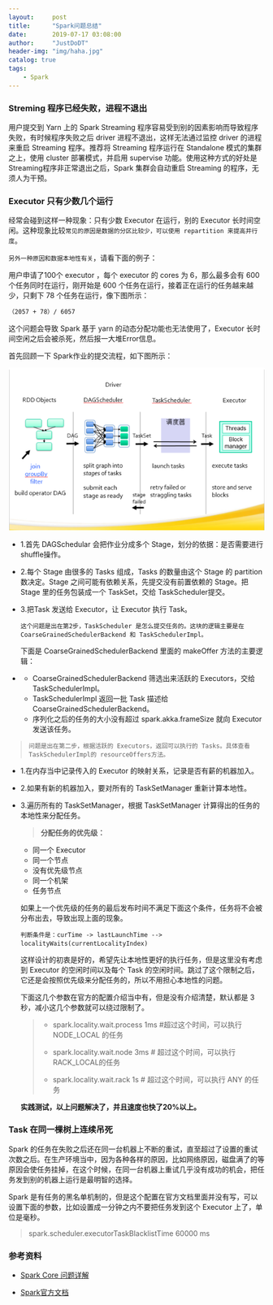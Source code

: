 ```yaml
---
layout:     post
title:      "Spark问题总结"
date:       2019-07-17 03:08:00
author:     "JustDoDT"
header-img: "img/haha.jpg"
catalog: true
tags:
    - Spark
---
```




### Streming 程序已经失败，进程不退出

用户提交到 Yarn 上的 Spark Streaming 程序容易受到别的因素影响而导致程序失败，有时候程序失败之后 driver 进程不退出，这样无法通过监控 driver 的进程来重启 Streaming 程序。推荐将 Streaming 程序运行在 Standalone 模式的集群之上，使用 cluster 部署模式，并启用 supervise 功能。使用这种方式的好处是 Streaming程序非正常退出之后，Spark 集群会自动重启 Streaming 的程序，无须人为干预。

### Executor 只有少数几个运行

经常会碰到这样一种现象：只有少数 Executor 在运行，别的 Executor 长时间空闲。这种现象比较`常见的原因是数据的分区比较少，可以使用 repartition 来提高并行度`。

`另外一种原因和数据本地性有关`，请看下面的例子：

用户申请了100个 executor ，每个 executor 的 cores 为 6，那么最多会有 600 个任务同时在运行，刚开始是 600 个任务在运行，接着正在运行的任务越来越少，只剩下 78 个任务在运行，像下图所示：

~~~makefile
（2057 + 78）/ 6057
~~~



这个问题会导致 Spark 基于 yarn 的动态分配功能也无法使用了，Executor 长时间空闲之后会被杀死，然后报一大堆Error信息。

首先回顾一下 Spark作业的提交流程，如下图所示：


![spark](/img/Spark/problem/spark_pro1.png) 

- 1.首先 DAGSchedular 会把作业分成多个 Stage，划分的依据：是否需要进行 shuffle操作。

- 2.每个 Stage 由很多的 Tasks 组成，Tasks 的数量由这个 Stage 的 partition 数决定。Stage 之间可能有依赖关系，先提交没有前置依赖的 Stage。把 Stage 里的任务包装成一个 TaskSet，交给 TaskScheduler提交。

- 3.把Task 发送给 Executor，让 Executor 执行 Task。

  `这个问题是出在第2步，TaskScheduler 是怎么提交任务的。这块的逻辑主要是在CoarseGrainedSchedulerBackend 和 TaskSchedulerImpl。`

  下面是 CoarseGrainedSchedulerBackend 里面的 makeOffer 方法的主要逻辑：

- - CoarseGrainedSchedulerBackend 筛选出来活跃的 Executors，交给 TaskSchedulerImpl。
  - TaskSchedulerImpl 返回一批 Task 描述给 CoarseGrainedSchedulerBackend。
  - 序列化之后的任务的大小没有超过 spark.akka.frameSize 就向 Executor 发送该任务。

> `问题是出在第二步，根据活跃的 Executors，返回可以执行的 Tasks。具体查看 TaskSchedulerImpl的 resourceOffers方法。`

- 1.在内存当中记录传入的 Executor 的映射关系，记录是否有薪的机器加入。

- 2.如果有新的机器加入，要对所有的 TaskSetManager 重新计算本地性。

- 3.遍历所有的 TaskSetManager，根据 TaskSetManager 计算得出的任务的本地性来分配任务。

  > **分配任务的优先级：**

  - 同一个 Executor
  - 同一个节点
  - 没有优先级节点
  - 同一个机架
  - 任务节点

  如果上一个优先级的任务的最后发布时间不满足下面这个条件，任务将不会被分布出去，导致出现上面的现象。

  `判断条件是：curTime -> lastLaunchTime --> localityWaits(currentLocalityIndex)`

  这样设计的初衷是好的，希望先让本地性更好的执行任务，但是这里没有考虑到 Executor 的空闲时间以及每个 Task 的空闲时间。跳过了这个限制之后，它还是会按照优先级来分配任务的，所以不用担心本地性的问题。

  下面这几个参数在官方的配置介绍当中有，但是没有介绍清楚，默认都是 3 秒，减小这几个参数就可以绕过限制了。

  > - spark.locality.wait.process   1ms   #超过这个时间，可以执行 NODE_LOCAL 的任务
  >
  > - spark.locality.wait.node  3ms   # 超过这个时间，可以执行 RACK_LOCAL的任务
  >
  > - spark.locality.wait.rack    1s    # 超过这个时间，可以执行 ANY 的任务

  

  **实践测试，以上问题解决了，并且速度也快了20%以上。**



### Task 在同一棵树上连续吊死

Spark 的任务在失败之后还在同一台机器上不断的重试，直至超过了设置的重试次数之后。在生产环境当中，因为各种各样的原因，比如网络原因，磁盘满了的等原因会使任务挂掉，在这个时候，在同一台机器上重试几乎没有成功的机会，把任务发到别的机器上运行是最明智的选择。

Spark 是有任务的黑名单机制的，但是这个配置在官方文档里面并没有写，可以设置下面的参数，比如设置成一分钟之内不要把任务发到这个 Executor 上了，单位是毫秒。

> spark.scheduler.executorTaskBlacklistTime   60000 ms



### 参考资料

- [Spark Core 问题详解](<https://www.ibm.com/developerworks/cn/opensource/os-cn-spark-core/index.html>)

- [Spark官方文档](<http://spark.apache.org/docs/latest/configuration.html>)















